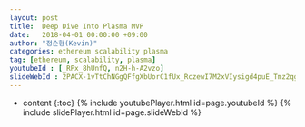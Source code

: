 ```yaml
---
layout: post
title:  Deep Dive Into Plasma MVP
date:   2018-04-01 00:00:00 +09:00
author: "정순형(Kevin)"
categories: ethereum scalability plasma
tag: [ethereum, scalability, plasma]
youtubeId : [_RPx_8hUnfQ, n2H-h-A2vzo]
slideWebId : 2PACX-1vTtChNGgQFfgXbUorC1fUx_RczewI7M2xVIysigd4puE_Tmz2qgO9IsIigMUVNftOWFX2PaDrQcrnJ8
---
```

* content
{:toc}
{% include youtubePlayer.html id=page.youtubeId %}
{% include slidePlayer.html id=page.slideWebId %}
